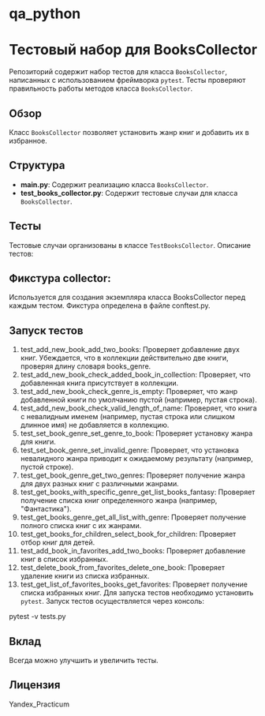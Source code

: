 # qa_python
# Тестовый набор для BooksCollector

Репозиторий содержит набор тестов для класса `BooksCollector`, 
написанных с использованием фреймворка `pytest`. Тесты проверяют  
правильность работы методов класса `BooksCollector`.

## Обзор

Класс `BooksCollector` позволяет установить жанр книг и добавить их в 
избранное.

## Структура

- **main.py**: Содержит реализацию класса `BooksCollector`.
- **test_books_collector.py**: Содержит тестовые случаи для класса 
`BooksCollector`.

## Тесты

Тестовые случаи организованы в классе `TestBooksCollector`. Описание 
тестов:

## Фикстура collector:

Используется для создания экземпляра класса BooksCollector перед каждым 
тестом.
Фикстура определена в файле conftest.py.

## Запуск тестов
1. test_add_new_book_add_two_books:
Проверяет добавление двух книг.
Убеждается, что в коллекции действительно две книги, проверяя длину 
словаря books_genre.
2. test_add_new_book_check_added_book_in_collection:
Проверяет, что добавленная книга присутствует в коллекции.
3. test_add_new_book_check_genre_is_empty:
Проверяет, что жанр добавленной книги по умолчанию пустой (например, 
пустая строка).
4. test_add_new_book_check_valid_length_of_name:
Проверяет, что книга с невалидным именем (например, пустая строка или 
слишком длинное имя) не добавляется в коллекцию.
5. test_set_book_genre_set_genre_to_book:
Проверяет установку жанра для книги.
6. test_set_book_genre_set_invalid_genre:
Проверяет, что установка невалидного жанра приводит к ожидаемому 
результату (например, пустой строке).
7. test_get_book_genre_get_two_genres:
Проверяет получение жанра для двух разных книг с различными жанрами.
8. test_get_books_with_specific_genre_get_list_books_fantasy:
Проверяет получение списка книг определенного жанра (например, 
"Фантастика").
9. test_get_books_genre_get_all_list_with_genre:
Проверяет получение полного списка книг с их жанрами.
10. test_get_books_for_children_select_book_for_children:
Проверяет отбор книг для детей.
11. test_add_book_in_favorites_add_two_books:
Проверяет добавление книг в список избранных.
12. test_delete_book_from_favorites_delete_one_book:
Проверяет удаление книги из списка избранных.
13. test_get_list_of_favorites_books_get_favorites:
Проверяет получение списка избранных книг.
Для запуска тестов необходимо  установить `pytest`. Запуск тестов 
осуществляется через консоль:

pytest -v tests.py

## Вклад
Всегда можно улучшить и увеличить тесты.

## Лицензия
Yandex_Practicum
